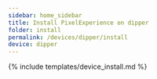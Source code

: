 ```yaml
---
sidebar: home_sidebar
title: Install PixelExperience on dipper
folder: install
permalink: /devices/dipper/install
device: dipper
---
```

{% include templates/device_install.md %}
